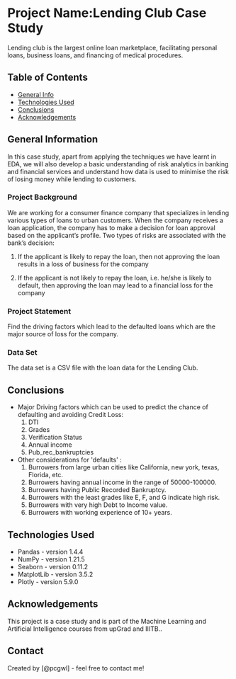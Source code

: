 # Project Name:Lending Club Case Study
Lending club is the largest online loan marketplace, facilitating personal loans,
business loans, and financing of medical procedures.


## Table of Contents
* [General Info](#general-information)
* [Technologies Used](#technologies-used)
* [Conclusions](#conclusions)
* [Acknowledgements](#acknowledgements)

<!-- You can include any other section that is pertinent to your problem -->

## General Information
In this case study, apart from applying the techniques we have learnt in EDA, we will also develop a basic understanding of risk analytics in banking and financial services and understand how data is used to minimise the risk of losing money while lending to customers.

<!-- You don't have to answer all the questions - just the ones relevant to your project. -->
### Project Background
We are working for a consumer finance company that specializes in lending various types of loans to urban customers. When the company receives a loan application, the company has to make a decision for loan approval based on the applicant’s profile. Two types of risks are associated with the bank’s decision:

1. If the applicant is likely to repay the loan, then not approving the loan results in a loss of business for the company

2. If the applicant is not likely to repay the loan, i.e. he/she is likely to default, then approving the loan may lead to a financial loss for the company

### Project Statement

Find the driving factors which lead to the defaulted loans which are the major source of loss for the company.

### Data Set

The data set is a CSV file with the loan data for the Lending Club.

## Conclusions
- Major Driving factors which can be used to predict the chance of defaulting and avoiding Credit Loss:
  1. DTI
  2. Grades
  3. Verification Status
  4. Annual income
  5. Pub_rec_bankruptcies
- Other considerations for 'defaults' :
  1. Burrowers from large urban cities like California, new york, texas, Florida, etc.
  2. Burrowers having annual income in the range of 50000-100000.
  3. Burrowers having Public Recorded Bankruptcy.
  4. Burrowers with the least grades like E, F, and G indicate high risk.
  5. Burrowers with very high Debt to Income value.
  6. Burrowers with working experience of 10+ years.

<!-- You don't have to answer all the questions - just the ones relevant to your project. -->


## Technologies Used
- Pandas - version 1.4.4
- NumPy - version 1.21.5
- Seaborn - version 0.11.2
- MatplotLib - version 3.5.2
- Plotly - version 5.9.0

<!-- As the libraries versions keep on changing, it is recommended to mention the version of library used in this project -->

## Acknowledgements
This project is a case study and is part of the Machine Learning and Artificial Intelligence courses from upGrad and IIITB..


## Contact
Created by [@pcgwl] - feel free to contact me!


<!-- Optional -->
<!-- ## License -->
<!-- This project is open source and available under the [... License](). -->

<!-- You don't have to include all sections - just the one's relevant to your project -->
